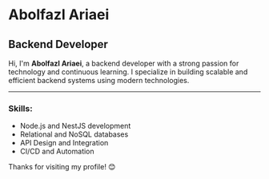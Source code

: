 # Abolfazl Ariaei

## Backend Developer

Hi, I'm **Abolfazl Ariaei**, a backend developer with a strong passion for technology and continuous learning. I specialize in building scalable and efficient backend systems using modern technologies.

---

### Skills:
- Node.js and NestJS development
- Relational and NoSQL databases
- API Design and Integration
- CI/CD and Automation

Thanks for visiting my profile! 😊
